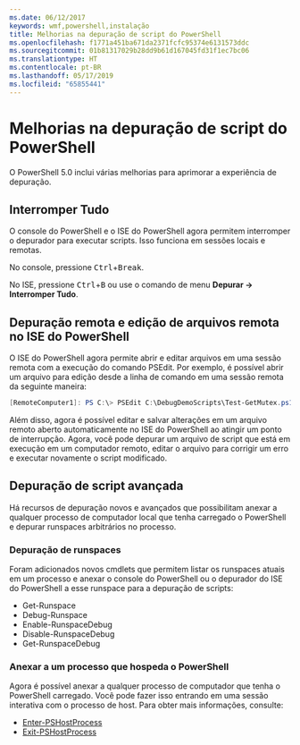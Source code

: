 ```yaml
---
ms.date: 06/12/2017
keywords: wmf,powershell,instalação
title: Melhorias na depuração de script do PowerShell
ms.openlocfilehash: f1771a451ba671da2371fcfc95374e6131573ddc
ms.sourcegitcommit: 01b81317029b28dd9b61d167045fd31f1ec7bc06
ms.translationtype: HT
ms.contentlocale: pt-BR
ms.lasthandoff: 05/17/2019
ms.locfileid: "65855441"
---
```

# <a name="improvements-in-powershell-script-debugging"></a>Melhorias na depuração de script do PowerShell

O PowerShell 5.0 inclui várias melhorias para aprimorar a experiência de depuração.

## <a name="break-all"></a>Interromper Tudo

O console do PowerShell e o ISE do PowerShell agora permitem interromper o depurador para executar scripts. Isso funciona em sessões locais e remotas.

No console, pressione <kbd>Ctrl</kbd>+<kbd>Break</kbd>.

No ISE, pressione <kbd>Ctrl</kbd>+<kbd>B</kbd> ou use o comando de menu **Depurar -> Interromper Tudo**.

## <a name="remote-debugging-and-remote-file-editing-in-powershell-ise"></a>Depuração remota e edição de arquivos remota no ISE do PowerShell

O ISE do PowerShell agora permite abrir e editar arquivos em uma sessão remota com a execução do comando PSEdit.
Por exemplo, é possível abrir um arquivo para edição desde a linha de comando em uma sessão remota da seguinte maneira:

```powershell
[RemoteComputer1]: PS C:\> PSEdit C:\DebugDemoScripts\Test-GetMutex.ps1
```

Além disso, agora é possível editar e salvar alterações em um arquivo remoto aberto automaticamente no ISE do PowerShell ao atingir um ponto de interrupção. Agora, você pode depurar um arquivo de script que está em execução em um computador remoto, editar o arquivo para corrigir um erro e executar novamente o script modificado.

## <a name="advanced-script-debugging"></a>Depuração de script avançada

Há recursos de depuração novos e avançados que possibilitam anexar a qualquer processo de computador local que tenha carregado o PowerShell e depurar runspaces arbitrários no processo.

### <a name="runspace-debugging"></a>Depuração de runspaces

Foram adicionados novos cmdlets que permitem listar os runspaces atuais em um processo e anexar o console do PowerShell ou o depurador do ISE do PowerShell a esse runspace para a depuração de scripts:

- Get-Runspace
- Debug-Runspace
- Enable-RunspaceDebug
- Disable-RunspaceDebug
- Get-RunspaceDebug

### <a name="attach-to-process-hosting-powershell"></a>Anexar a um processo que hospeda o PowerShell

Agora é possível anexar a qualquer processo de computador que tenha o PowerShell carregado. Você pode fazer isso entrando em uma sessão interativa com o processo de host. Para obter mais informações, consulte:

- [Enter-PSHostProcess](/powershell/module/Microsoft.PowerShell.Core/Enter-PSHostProcess)
- [Exit-PSHostProcess](/powershell/module/Microsoft.PowerShell.Core/Exit-PSHostProcess)
